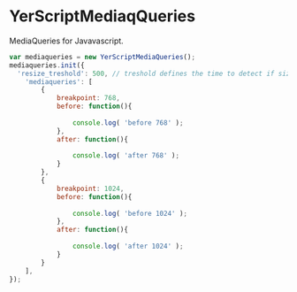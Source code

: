 YerScriptMediaqQueries
=====================

MediaQueries for Javavascript.

```javascript
var mediaqueries = new YerScriptMediaQueries();
mediaqueries.init({
  'resize_treshold': 500, // treshold defines the time to detect if sizing has ended
	'mediaqueries': [
		{
			breakpoint: 768,
			before: function(){
		
				console.log( 'before 768' );
			},
			after: function(){
		
				console.log( 'after 768' );
			}
		},
		{
			breakpoint: 1024,
			before: function(){
		
				console.log( 'before 1024' );
			},
			after: function(){
		
				console.log( 'after 1024' );
			}
		}
	],
});
```
